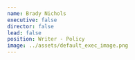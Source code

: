 ```yaml
---
name: Brady Nichols
executive: false
director: false
lead: false
position: Writer - Policy
image: ../assets/default_exec_image.png
---
```

